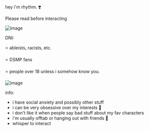 hey i'm rhythm. ❣️
       
Please read before interacting

![image](https://github.com/Epicsquiddo/Epicsquiddo/assets/162918569/ff7bf41b-26b5-45a9-b49a-75bae15c1df4)

DNI:

⭐ ableists, racists, etc.

⭐ DSMP fans

⭐ people over 18 unless i somehow know you.

![image](https://github.com/Epicsquiddo/Epicsquiddo/assets/162918569/2c513292-07ec-426e-adb2-1afc8e9279f5)

info:

- i have social anxiety and possibly other stuff
- i can be very obsessive over my interests 🌹
- i don't like it when people say bad stuff about my fav characters
- i'm usually offtab or hanging out with friends 💌
- whisper to interact





<!--
**Epicsquiddo/Epicsquiddo** is a ✨ _special_ ✨ repository because its `README.md` (this file) appears on your GitHub profile.

Here are some ideas to get you started:

- 🔭 I’m currently working on ...
- 🌱 I’m currently learning ...
- 👯 I’m looking to collaborate on ...
- 🤔 I’m looking for help with ...
- 💬 Ask me about ...
- 📫 How to reach me: ...
- 😄 Pronouns: ...
- ⚡ Fun fact: ...
-->
